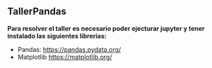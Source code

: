 ## TallerPandas

**Para resolver el taller es necesario poder ejecturar jupyter y tener instalado las siguientes librerias:**
* Pandas: https://pandas.pydata.org/
* Matplotlib https://matplotlib.org/